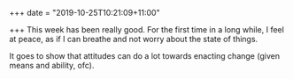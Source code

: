 +++
date = "2019-10-25T10:21:09+11:00"

+++
This week has been really good. For the first time in a long while, I feel at peace, as if I can breathe and not worry about the state of things.

It goes to show that attitudes can do a lot towards enacting change (given means and ability, ofc).